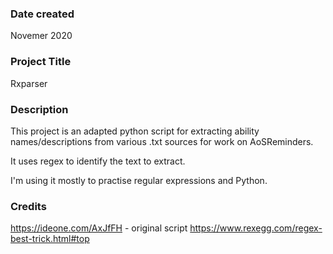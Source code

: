 ### Date created
Novemer 2020

### Project Title
Rxparser

### Description
This project is an adapted python script for extracting ability names/descriptions from various .txt sources for work on AoSReminders.

It uses regex to identify the text to extract.

I'm using it mostly to practise regular expressions and Python.

### Credits
https://ideone.com/AxJfFH - original script
https://www.rexegg.com/regex-best-trick.html#top
